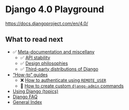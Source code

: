# Django 4.0 Playground

https://docs.djangoproject.com/en/4.0/

## What to read next

* ✅ [Meta-documentation and miscellany](https://docs.djangoproject.com/en/4.0/misc/)
  * ✅ [API stability](https://docs.djangoproject.com/en/4.0/misc/api-stability/)
  * ✅ [Design philosophies](https://docs.djangoproject.com/en/4.0/misc/design-philosophies/)
  * ✅ [Third-party distributions of Django](https://docs.djangoproject.com/en/4.0/misc/distributions/)
* [“How-to” guides](https://docs.djangoproject.com/en/4.0/howto/)
  * ❌ [How to authenticate using `REMOTE_USER`](https://docs.djangoproject.com/en/4.0/howto/auth-remote-user/)
  * 🚧 [How to create custom `django-admin` commands](https://docs.djangoproject.com/en/4.0/howto/custom-management-commands/)
* [Using Django (topics)](https://docs.djangoproject.com/en/4.0/topics/)
* [Django FAQ](https://docs.djangoproject.com/en/4.0/faq/)
* [General Index](https://docs.djangoproject.com/en/4.0/genindex/)